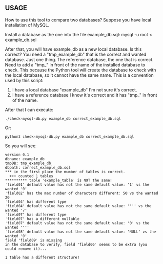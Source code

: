 ## USAGE

How to use this tool to compare two databases?
Suppose you have local installation of MySQL.

Install a database as the one into the file example_db.sql:
mysql -u root < example_db.sql

After that, you will have example_db as a new local database.
Is this correct? You need a "tmp_example_db" that is the correct and wanted database.
Just one thing.
The reference database, the one that is correct. Need to add a "tmp_" in front of the name of the installed database to check.
This because the Python tool will create the database to check with the local database, so it cannot have the same name.
This is a convention used by this script:

1. I have a local database "example_db" I'm not sure it's correct.
2. I have a reference database I know it's correct and it has "tmp_" in front of the name.

After that I can execute:

`./check-mysql-db.py example_db correct_example_db.sql`

Or:

`python3 check-mysql-db.py example_db correct_example_db.sql`

So you will see:
```
version 0.1
dbname: example_db
tmpDB: tmp_example_db
dbpath: correct_example_db.sql
*** in the first place the number of tables is correct.
  +++ counted 1 tables
********** table 'example_table' is NOT the same!
'field01' default value has not the same default value: '1' vs the wanted '0'
'field02' has the max number of characters different: 50 vs the wanted 20
'field04' has different type
'field04' default value has not the same default value: '''' vs the wanted '7'
'field07' has different type
'field07' has a different nullable
'field07' default value has not the same default value: '0' vs the wanted ''''
'field08' default value has not the same default value: 'NULL' vs the wanted '0'
field 'field09' is missing
in the database to verify, field 'field06' seems to be extra (you could remove it)...

1 table has a different structure!
```